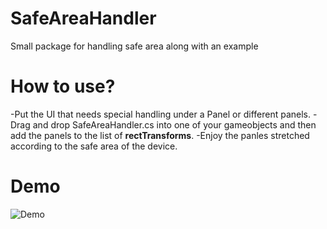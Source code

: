 # SafeAreaHandler
 Small package for handling safe area along with an example

# How to use? 
-Put the UI that needs special handling under a Panel or different panels.
-Drag and drop SafeAreaHandler.cs into one of your gameobjects and then add the panels to the list of **rectTransforms**. 
-Enjoy the panles stretched according to the safe area of the device. 

# Demo
![Demo](https://user-images.githubusercontent.com/11576596/155418768-77cd8351-52f1-4598-8da2-380f2dcd67d2.gif)
